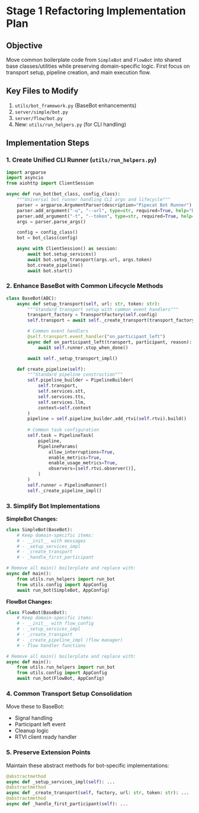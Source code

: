 # Stage 1 Refactoring Implementation Plan

## Objective
Move common boilerplate code from `SimpleBot` and `FlowBot` into shared base classes/utilities while preserving domain-specific logic. First focus on transport setup, pipeline creation, and main execution flow.

## Key Files to Modify
1. `utils/bot_framework.py` (BaseBot enhancements)
2. `server/simple/bot.py`
3. `server/flow/bot.py`
4. New: `utils/run_helpers.py` (for CLI handling)

## Implementation Steps

### 1. Create Unified CLI Runner (`utils/run_helpers.py`)
````python:server/utils/run_helpers.py
import argparse
import asyncio
from aiohttp import ClientSession

async def run_bot(bot_class, config_class):
    """Universal bot runner handling CLI args and lifecycle"""
    parser = argparse.ArgumentParser(description="Pipecat Bot Runner")
    parser.add_argument("-u", "--url", type=str, required=True, help="Daily room URL")
    parser.add_argument("-t", "--token", type=str, required=True, help="Daily room token")
    args = parser.parse_args()

    config = config_class()
    bot = bot_class(config)

    async with ClientSession() as session:
        await bot.setup_services()
        await bot.setup_transport(args.url, args.token)
        bot.create_pipeline()
        await bot.start()
````

### 2. Enhance BaseBot with Common Lifecycle Methods
````python:server/utils/bot_framework.py
class BaseBot(ABC):
    async def setup_transport(self, url: str, token: str):
        """Standard transport setup with common event handlers"""
        transport_factory = TransportFactory(self.config)
        self.transport = await self._create_transport(transport_factory, url, token)

        # Common event handlers
        @self.transport.event_handler("on_participant_left")
        async def on_participant_left(transport, participant, reason):
            await self.runner.stop_when_done()

        await self._setup_transport_impl()

    def create_pipeline(self):
        """Standard pipeline construction"""
        self.pipeline_builder = PipelineBuilder(
            self.transport,
            self.services.stt,
            self.services.tts,
            self.services.llm,
            context=self.context
        )
        pipeline = self.pipeline_builder.add_rtvi(self.rtvi).build()
        
        # Common task configuration
        self.task = PipelineTask(
            pipeline,
            PipelineParams(
                allow_interruptions=True,
                enable_metrics=True,
                enable_usage_metrics=True,
                observers=[self.rtvi.observer()],
            )
        )
        self.runner = PipelineRunner()
        self._create_pipeline_impl()
````

### 3. Simplify Bot Implementations

**SimpleBot Changes:**
````python:server/simple/bot.py
class SimpleBot(BaseBot):
    # Keep domain-specific items:
    # - __init__ with messages
    # - _setup_services_impl
    # - _create_transport
    # - _handle_first_participant

# Remove all main() boilerplate and replace with:
async def main():
    from utils.run_helpers import run_bot
    from utils.config import AppConfig
    await run_bot(SimpleBot, AppConfig)
````

**FlowBot Changes:**
````python:server/flow/bot.py
class FlowBot(BaseBot):
    # Keep domain-specific items:
    # - __init__ with flow_config
    # - _setup_services_impl
    # - _create_transport
    # - _create_pipeline_impl (flow manager)
    # - flow handler functions

# Remove all main() boilerplate and replace with:
async def main():
    from utils.run_helpers import run_bot
    from utils.config import AppConfig
    await run_bot(FlowBot, AppConfig)
````

### 4. Common Transport Setup Consolidation
Move these to BaseBot:
- Signal handling
- Participant left event
- Cleanup logic
- RTVI client ready handler

### 5. Preserve Extension Points
Maintain these abstract methods for bot-specific implementations:
```python
@abstractmethod
async def _setup_services_impl(self): ...
@abstractmethod
async def _create_transport(self, factory, url: str, token: str): ...
@abstractmethod
async def _handle_first_participant(self): ...
```